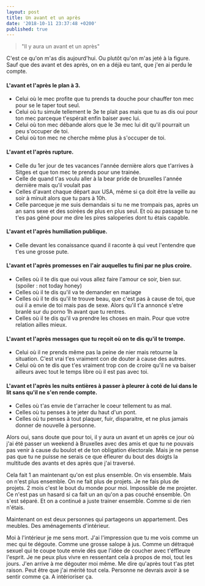 ```yaml
---
layout: post
title: Un avant et un après
date: '2018-10-11 23:37:48 +0200'
published: true
---
```


> "Il y aura un avant et un après"

C'est ce qu'on m'as dis aujourd'hui. Ou plutôt qu'on m'as jeté à la figure.
Sauf que des avant et des après, on en a déjà eu tant, que j'en ai perdu le compte.

#### L'avant et l'après le plan à 3.

-   Celui où le mec profite que tu prends ta douche pour chauffer ton mec pour se le taper tout seul.
-   Celui où tu simule tellement le 3e te plait pas mais que tu as dis oui pour ton mec parceque t'espérait enfin baiser avec lui.
-   Celui où ton mec débande alors que le 3e mec lui dit qu'il pourrait un peu s'occuper de toi.
-   Celui où ton mec ne cherche même plus à s'occuper de toi.

#### L'avant et l'après rupture.

-   Celle du 1er jour de tes vacances l'année dernière alors que t'arrives à Sitges et que ton mec te prends pour une trainée.
-   Celle de quand t'as voulu aller à la bear pride de bruxelles l'année dernière mais qu'il voulait pas
-   Celles d'avant chaque départ aux USA, même si ça doit être la veille au soir à minuit alors que tu pars à 10h.
-   Celle parceque je me suis demandais si tu ne me trompais pas, après un an sans sexe et des soirées de plus en plus seul. Et où au passage tu ne t'es pas géné pour me dire les pires saloperies dont tu étais capable.

#### L'avant et l'après humiliation publique.

-   Celle devant les conaissance quand il raconte à qui veut l'entendre que t'es une grosse pute.

#### L'avant et l'après promesses en l'air auquelles tu fini par ne plus croire.

-   Celles où il te dis que oui vous allez faire l'amour ce soir, bien sur. (spoiler : not today honey)
-   Celles où il te dis qu'il va te demander en mariage
-   Celles où il te dis qu'il te trouve beau, que c'est pas à cause de toi, que oui il a envie de toi mais pas de sexe. Alors qu'il t'a annoncé s'etre branlé sur du porno 1h avant que tu rentres.
-   Celles où il te dis qu'il va prendre les choses en main. Pour que votre relation ailles mieux.

#### L'avant et l'après messages que tu reçoit où on te dis qu'il te trompe.

-   Celui où il ne prends même pas la peine de nier mais retourne la situation. C'est vrai t'es vraiment con de douter à cause des autres.
-   Celui où on te dis que t'es vraiment trop con de croire qu'il ne va baiser ailleurs avec tout le temps libre où il est pas avec toi.

#### L'avant et l'après les nuits entières à passer à pleurer à coté de lui dans le lit sans qu'il ne s'en rende compte.

-   Celles où t'as envie de t'arracher le coeur tellement tu as mal.
-   Celles où tu penses à te jeter du haut d'un pont.
-   Celles où tu penses à tout plaquer, fuir, disparaitre, et ne plus jamais donner de nouvelle à personne.

Alors oui, sans doute que pour toi, il y aura un avant et un après ce jour où j'ai été passer un weekend à Bruxelles avec des amis et que tu ne pouvais pas venir à cause du boulot et de ton obligation électorale. Mais je ne pense pas que tu ne puisse ne serais ce que éfleurer du bout des doigts la multitude des avants et des après que j'ai traversé.

Cela fait 1 an maintenant qu'on est plus ensemble. On vis ensemble. Mais on n'est plus ensemble. On ne fait plus de projets. Je ne fais plus de projets. 2 mois c'est le bout du monde pour moi. Impossible de me projeter. Ce n'est pas un hasard si ca fait un an qu'on a pas couché ensemble. On s'est séparé. Et on a continué a juste trainer ensemble. Comme si de rien n'étais.

Maintenant on est deux personnes qui partageons un appartement. Des meubles. Des aménagements d'intérieur.

Moi à l'intérieur je me sens mort. J'ai l'impression que tu me vois comme un mec qui te dégoute. Comme une grosse salope à jus. Comme un détraqué sexuel qui te coupe toute envie dès que l'idée de coucher avec t'éffleure l'esprit. Je ne peux plus vivre en ressentant cela à propos de moi, tout les jours. J'en arrive à me dégouter moi même. Me dire qu'après tout t'as ptet raison. Peut être que j'ai mérité tout cela. Personne ne devrais avoir à se sentir comme ça. A intérioriser ça.
